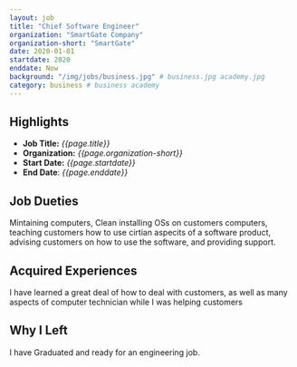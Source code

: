 ```yaml
---
layout: job
title: "Chief Software Engineer"
organization: "SmartGate Company"
organization-short: "SmartGate"
date: 2020-01-01
startdate: 2020
enddate: Now
background: "/img/jobs/business.jpg" # business.jpg academy.jpg
category: business # business academy
---
```


## Highlights

- **Job Title:** _{{page.title}}_
- **Organization:** _{{page.organization-short}}_
- **Start Date:** _{{page.startdate}}_
- **End Date**: _{{page.enddate}}_

## Job Dueties

Mintaining computers, Clean installing OSs on customers computers, teaching customers how to use cirtian aspecits of a software product, advising customers on how to use the software, and providing support.

## Acquired Experiences

I have learned a great deal of how to deal with customers, as well as many aspects of computer technician while I was helping customers

## Why I Left

I have Graduated and ready for an engineering job.

